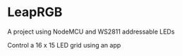 # LeapRGB
A project using NodeMCU and WS2811 addressable LEDs

Control a 16 x 15 LED grid using an app 
